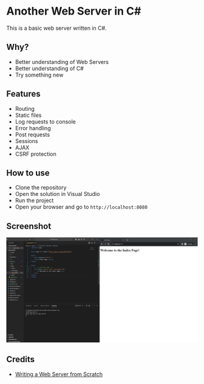 # Another Web Server in C#

This is a basic web server written in C#.

## Why?
- Better understanding of Web Servers
- Better understanding of C#
- Try something new

## Features
- Routing
- Static files
- Log requests to console
- Error handling
- Post requests
- Sessions
- AJAX
- CSRF protection

## How to use
- Clone the repository
- Open the solution in Visual Studio
- Run the project
- Open your browser and go to `http://localhost:8080`


## Screenshot
![Alt text](image.png)

## Credits
- [Writing a Web Server from Scratch](https://www.codeproject.com/Articles/859108/Writing-a-Web-Server-from-Scratch)